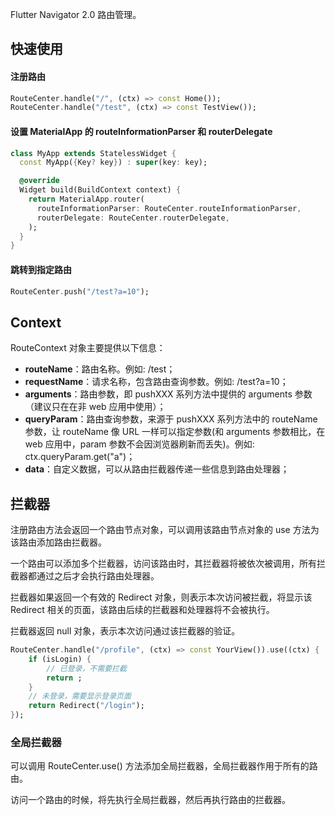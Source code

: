 Flutter Navigator 2.0 路由管理。

## 快速使用
#### 注册路由
```dart
RouteCenter.handle("/", (ctx) => const Home());
RouteCenter.handle("/test", (ctx) => const TestView());
```

#### 设置 MaterialApp 的 routeInformationParser 和 routerDelegate
```dart
class MyApp extends StatelessWidget {
  const MyApp({Key? key}) : super(key: key);

  @override
  Widget build(BuildContext context) {
    return MaterialApp.router(
      routeInformationParser: RouteCenter.routeInformationParser,
      routerDelegate: RouteCenter.routerDelegate,
    );
  }
}
```

#### 跳转到指定路由
```dart
RouteCenter.push("/test?a=10");
```

## Context
RouteContext 对象主要提供以下信息：
* **routeName**：路由名称。例如: /test；
* **requestName**：请求名称，包含路由查询参数。例如: /test?a=10；
* **arguments**：路由参数，即 pushXXX 系列方法中提供的 arguments 参数（建议只在在非 web 应用中使用）；
* **queryParam**：路由查询参数，来源于 pushXXX 系列方法中的 routeName 参数，让 routeName 像 URL 一样可以指定参数(和 arguments 参数相比，在 web 应用中，param 参数不会因浏览器刷新而丢失)。例如: ctx.queryParam.get("a")；
* **data**：自定义数据，可以从路由拦截器传递一些信息到路由处理器；

## 拦截器
注册路由方法会返回一个路由节点对象，可以调用该路由节点对象的 use 方法为该路由添加路由拦截器。

一个路由可以添加多个拦截器，访问该路由时，其拦截器将被依次被调用，所有拦截器都通过之后才会执行路由处理器。

拦截器如果返回一个有效的 Redirect 对象，则表示本次访问被拦截，将显示该 Redirect 相关的页面，该路由后续的拦截器和处理器将不会被执行。

拦截器返回 null 对象，表示本次访问通过该拦截器的验证。

```dart 
RouteCenter.handle("/profile", (ctx) => const YourView()).use((ctx) {
    if (isLogin) {
        // 已登录，不需要拦截
        return ;
    }
    // 未登录，需要显示登录页面
    return Redirect("/login");
});
```

### 全局拦截器

可以调用 RouteCenter.use() 方法添加全局拦截器，全局拦截器作用于所有的路由。

访问一个路由的时候，将先执行全局拦截器，然后再执行路由的拦截器。